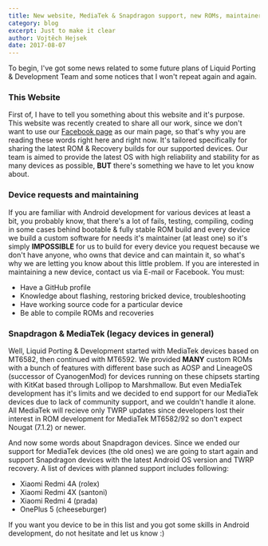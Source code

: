 ```yaml
---
title: New website, MediaTek & Snapdragon support, new ROMs, maintainers
category: blog
excerpt: Just to make it clear
author: Vojtěch Hejsek
date: 2017-08-07
---
```


To begin, I've got some news related to some future plans of Liquid Porting & Development Team and some notices that I won't repeat again and again.
<!-- more -->
### This Website
First of, I have to tell you something about this website and it's purpose.
This website was recently created to share all our work, since we don't want to use our [Facebook page](https://facebook.com/liquidporting) as our main page, so that's why you are reading these words right here and right now.
It's tailored specifically for sharing the latest ROM & Recovery builds for our supported devices.
Our team is aimed to provide the latest OS with high reliability and stability for as many devices as possible, **BUT** there's something we have to let you know about.

### Device requests and maintaining
If you are familiar with Android development for various devices at least a bit, you probably know, that there's a lot of fails, testing, compiling, coding in some cases behind bootable & fully stable ROM build and every device we build a custom software
for needs it's maintainer (at least one) so it's simply **IMPOSSIBLE** for us to build for every device you request because we don't have anyone, who owns that device and can maintain it, so what's why we are letting
you know about this little problem. If you are interested in maintaining a new device, contact us via E-mail or Facebook.
You must:

* Have a GitHub profile
* Knowledge about flashing, restoring bricked device, troubleshooting
* Have working source code for a particular device
* Be able to compile ROMs and recoveries

### Snapdragon & MediaTek (legacy devices in general)
Well, Liquid Porting & Development started with MediaTek devices based on MT6582, then continued with MT6592. We provided **MANY** custom ROMs with a bunch of features with different base such as AOSP and LineageOS (successor of CyanogenMod) for devices
running on these chipsets starting with KitKat based through Lollipop to Marshmallow. But even MediaTek development has it's limits and we decided to end support for our MediaTek devices due to lack of community support, and we couldn't handle it alone.
All MediaTek will recieve only TWRP updates since developers lost their interest in ROM development for MediaTek MT6582/92 so don't expect Nougat (7.1.2) or newer.

And now some words about Snapdragon devices. Since we ended our support for MediaTek devices (the old ones) we are going to start again and support Snapdragon devices with the latest Android OS version and TWRP recovery.
A list of devices with planned support includes following:

* Xiaomi Redmi 4A (rolex)
* Xiaomi Redmi 4X (santoni)
* Xiaomi Redmi 4 (prada)
* OnePlus 5 (cheeseburger)

If you want you device to be in this list and you got some skills in Android development, do not hesitate and let us know :)
